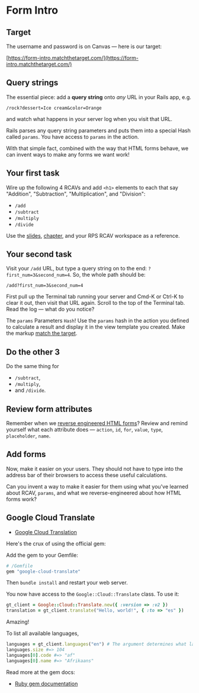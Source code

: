 # Form Intro

## Target

The username and password is on Canvas — here is our target:

[https://form-intro.matchthetarget.com/](https://form-intro.matchthetarget.com/)

## Query strings

The essential piece: add a **query string** onto _any_ URL in your Rails app, e.g.

```
/rock?dessert=Ice cream&color=Orange
```

and watch what happens in your server log when you visit that URL.

Rails parses any query string parameters and puts them into a special Hash called `params`. You have access to `params` in the action.

With that simple fact, combined with the way that HTML forms behave, we can invent ways to make any forms we want work!

## Your first task

Wire up the following 4 RCAVs and add `<h1>` elements to each that say "Addition", "Subtraction", "Multiplication", and "Division":

 - `/add`
 - `/subtract`
 - `/multiply`
 - `/divide`

Use the [slides](https://slides.com/raghubetina/07-routing?token=Qj5aA5z3), [chapter](https://chapters.firstdraft.com/chapters/779), and your RPS RCAV workspace as a reference.

## Your second task

Visit your `/add` URL, but type a query string on to the end: `?first_num=3&second_num=4`. So, the whole path should be:

```
/add?first_num=3&second_num=4
```

First pull up the Terminal tab running your server and Cmd-K or Ctrl-K to clear it out, then visit that URL again. Scroll to the top of the Terminal tab. Read the log — what do you notice?

The `params` Parameters `Hash`! Use the `params` hash in the action you defined to calculate a result and display it in the view template you created. Make the markup [match the target](https://form-intro.matchthetarget.com/add?first_num=3&second_num=4).

## Do the other 3

Do the same thing for 

 - `/subtract`,
 - `/multiply`,
 - and `/divide`.

## Review form attributes

Remember when we [reverse engineered HTML forms](https://slides.com/raghubetina/04-essential-html-and-css?token=TunUbuP_#/11)? Review and remind yourself what each attribute does — `action`, `id`, `for`, `value`, `type`, `placeholder`, `name`.

## Add forms

Now, make it easier on your users. They should not have to type into the address bar of their browsers to access these useful calculations.

Can you invent a way to make it easier for them using what you've learned about RCAV, `params`, and what we reverse-engineered about how HTML forms work?

## Google Cloud Translate

 - [Google Cloud Translation](https://cloud.google.com/translate)

Here's the crux of using the official gem:

Add the gem to your Gemfile:

```ruby
# /Gemfile
gem "google-cloud-translate"
```

Then `bundle install` and restart your web server.

You now have access to the `Google::Cloud::Translate` class. To use it:

```ruby
gt_client = Google::Cloud::Translate.new({ :version => :v2 })
translation = gt_client.translate("Hello, world!", { :to => "es" })
```

Amazing!

To list all available languages,

```ruby
languages = gt_client.languages("en") # The argument determines what language to list the other language names in
languages.size #=> 104
languages[0].code #=> "af"
languages[0].name #=> "Afrikaans"
```

Read more at the gem docs:

 - [Ruby gem documentation](https://googleapis.dev/ruby/google-cloud-translate/latest/index.html#Using_the_legacy_v2_client)
